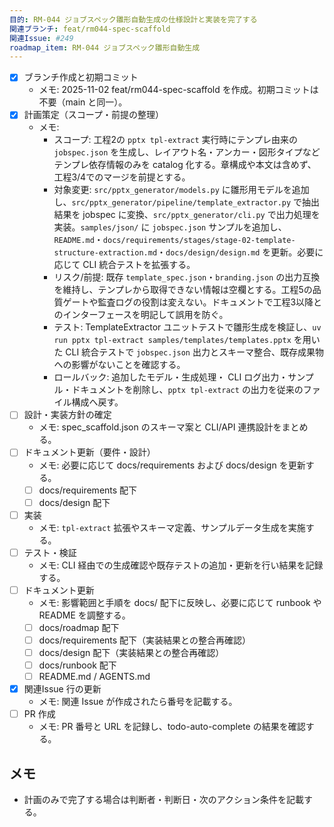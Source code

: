 ```yaml
---
目的: RM-044 ジョブスペック雛形自動生成の仕様設計と実装を完了する
関連ブランチ: feat/rm044-spec-scaffold
関連Issue: #249
roadmap_item: RM-044 ジョブスペック雛形自動生成
---
```


- [x] ブランチ作成と初期コミット
  - メモ: 2025-11-02 feat/rm044-spec-scaffold を作成。初期コミットは不要（main と同一）。
- [x] 計画策定（スコープ・前提の整理）
  - メモ:
    - スコープ: 工程2の `pptx tpl-extract` 実行時にテンプレ由来の `jobspec.json` を生成し、レイアウト名・アンカー・図形タイプなどテンプレ依存情報のみを catalog 化する。章構成や本文は含めず、工程3/4でのマージを前提とする。
    - 対象変更: `src/pptx_generator/models.py` に雛形用モデルを追加し、`src/pptx_generator/pipeline/template_extractor.py` で抽出結果を jobspec に変換、`src/pptx_generator/cli.py` で出力処理を実装。`samples/json/` に `jobspec.json` サンプルを追加し、`README.md`・`docs/requirements/stages/stage-02-template-structure-extraction.md`・`docs/design/design.md` を更新。必要に応じて CLI 統合テストを拡張する。
    - リスク/前提: 既存 `template_spec.json`・`branding.json` の出力互換を維持し、テンプレから取得できない情報は空欄とする。工程5の品質ゲートや監査ログの役割は変えない。ドキュメントで工程3以降とのインターフェースを明記して誤用を防ぐ。
    - テスト: TemplateExtractor ユニットテストで雛形生成を検証し、`uv run pptx tpl-extract samples/templates/templates.pptx` を用いた CLI 統合テストで `jobspec.json` 出力とスキーマ整合、既存成果物への影響がないことを確認する。
    - ロールバック: 追加したモデル・生成処理・ CLI ログ出力・サンプル・ドキュメントを削除し、`pptx tpl-extract` の出力を従来のファイル構成へ戻す。
- [ ] 設計・実装方針の確定
  - メモ: spec_scaffold.json のスキーマ案と CLI/API 連携設計をまとめる。
- [ ] ドキュメント更新（要件・設計）
  - メモ: 必要に応じて docs/requirements および docs/design を更新する。
  - [ ] docs/requirements 配下
  - [ ] docs/design 配下
- [ ] 実装
  - メモ: `tpl-extract` 拡張やスキーマ定義、サンプルデータ生成を実施する。
- [ ] テスト・検証
  - メモ: CLI 経由での生成確認や既存テストの追加・更新を行い結果を記録する。
- [ ] ドキュメント更新
  - メモ: 影響範囲と手順を docs/ 配下に反映し、必要に応じて runbook や README を調整する。
  - [ ] docs/roadmap 配下
  - [ ] docs/requirements 配下（実装結果との整合再確認）
  - [ ] docs/design 配下（実装結果との整合再確認）
  - [ ] docs/runbook 配下
  - [ ] README.md / AGENTS.md
- [x] 関連Issue 行の更新
  - メモ: 関連 Issue が作成されたら番号を記載する。
- [ ] PR 作成
  - メモ: PR 番号と URL を記録し、todo-auto-complete の結果を確認する。

## メモ
- 計画のみで完了する場合は判断者・判断日・次のアクション条件を記載する。
